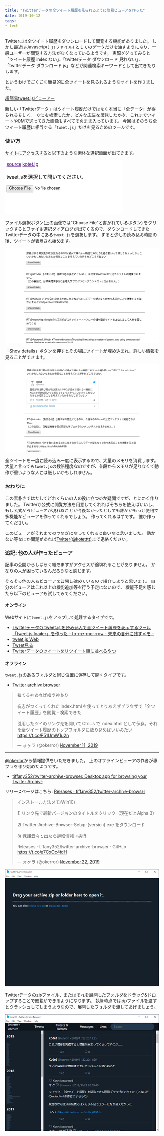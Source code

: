 ```yaml
---
title: "Twitterデータの全ツイート履歴を見られるように簡易ビューアを作った"
date: 2019-10-12
tags:
- tech
---
```


Twitterには全ツイート履歴をダウンロードして閲覧する機能がありました。
しかし最近はJavascript(`.js`ファイル)
としてのデータだけを渡すようになり、一般ユーザーが閲覧する方法がなくなっているようです。
実際ググってみると「ツイート履歴 index ない」、「twitterデータ ダウンロード 見れない」、
「twitterデータ ダウンロード js」などが関連検索キーワードとして出てきたりします。

というわけでごくごく簡易的に全ツイートを見られるようなサイトを作りました。

[超簡易tweet.jsビューアー](https://kotet.jp/twitter-data-viewer/)

新しい「Twitterデータ」はツイート履歴だけではなく本当に「全データ」が得られるらしく、
なにを検索したか、どんな広告を閲覧したかや、これまでツイートやDMで送ってきた画像もすべてそのまま入っています。
今回はそのうち全ツイート履歴に相当する「`tweet.js`」だけを見るためのツールです。

### 使い方

[サイトにアクセスする](https://kotet.jp/twitter-data-viewer/)と以下のような素朴な選択画面が出てきます。

![](/img/blog/2019/10/file-choose.png)

ファイル選択ボタン(上の画像では"Choose File"と書かれているボタン)
をクリックするとファイル選択ダイアログが出てくるので、ダウンロードしてきたTwitterデータの中にある`tweet.js`を選択します。
すると少しの読み込み時間の後、ツイートが表示され始めます。

![](/img/blog/2019/10/tweet-list.png)

「Show details」ボタンを押すとその場にツイートが埋め込まれ、詳しい情報を見ることができます。

![](/img/blog/2019/10/show-details.png)

全ツイートを一度に読み込み一度に表示するので、大量のメモリを消費します。
大量と言っても`tweet.js`の数倍程度なのですが、普段からメモリが足りなくて動作が重いような人には厳しいかもしれません。

### おわりに

この素朴さではたしてどれくらいの人の役に立つのか疑問ですが、とにかく作りました。
Twitterが公式に閲覧方法を用意してくれればそちらを使えばいいし、
もし公式からビューアが現れることが今後なかったとしても誰かがもっと便利で多機能なビューアを作ってくれるでしょう。
作ってくれるはずです。
誰か作ってください。

このビューアがそれまでのつなぎになってくれると良いなと思いました。
動かない等なにか問題があれば[Twitter(@kotetttt)](https://twitter.com/kotetttt)まで連絡ください。

### 追記: 他の人が作ったビューア

記事の公開からしばらく経ちますがアクセスが途切れることがありません。
かなりの人が困っているんだろうなと感じます。

そろそろ他の人もビューアを公開し始めているので紹介しようと思います。
自分のビューアはこれ以上の機能追加等を行う予定はないので、
機能不足を感じたら以下のビューアも試してみてください。

#### オンライン

Webサイトに`tweet.js`をアップして処理するタイプです。

- [Twitterデータの tweet.js を読み込んで全ツイート履歴を表示するツール「tweet.js loader」を作った - to-me-mo-rrow - 未来の自分に残すメモ -](https://r17n.page/2019/10/22/tweet-js-loader-introduction/index.html)
- [tweet.js Web](http://all-tweets-history.0so.tokyo/)
- [Tweet見る](https://json2html-94a7c.firebaseapp.com/)
- [Twitterデータのツイートをリツイート順に並べるやつ](https://shiosyakeyakini.info/TwitterDataTool/)

#### オフライン

`tweet.js`のあるフォルダと同じ位置に保存して開くタイプです。

- [Twitter archive browser](https://gist.github.com/tiffany352/9ee7e0d4fd7e08ede9d0314df9eab672)

<blockquote class="twitter-tweet" data-conversation="none"><p lang="ja" dir="ltr">捨てる神あれば拾う神あり<br><br>有志がつくってくれた index.html を使ってとりあえずブラウザで「全ツイート履歴」を閲覧・検索できた<br><br>引用したツイのリンク先を開いて Ctrl+s で index.html として保存。それを全ツイート履歴のトップフォルダに放り込めばいいみたい<a href="https://t.co/P51UmWTu2n">https://t.co/P51UmWTu2n</a></p>&mdash; ォヶラ (@okerror) <a href="https://twitter.com/okerror/status/1193690101622001664?ref_src=twsrc%5Etfw">November 11, 2019</a></blockquote>

---

[@okerror](https://twitter.com/okerror)から情報提供をいただきました。
上のオフラインビューアの作者が専ブラを作り始めたようです。

- [tiffany352/twitter-archive-browser: Desktop app for browsing your Twitter Archive](https://github.com/tiffany352/twitter-archive-browser)

リリースページはこちら: [Releases · tiffany352/twitter-archive-browser](https://github.com/tiffany352/twitter-archive-browser/releases)

<blockquote class="twitter-tweet" data-conversation="none"><p lang="ja" dir="ltr">インストール方法メモ(Win10)<br><br>1) リンク先で最新バージョンのタイトルをクリック（現在だとAlpha 3）<br><br>2) Twitter-Archive-Browser-Setup-(version).exe をダウンロード<br><br>3) 保護云々と出たら詳細情報→実行<br><br>Releases · tiffany352/twitter-archive-browser · GitHub <a href="https://t.co/e7CxOc4fdH">https://t.co/e7CxOc4fdH</a></p>&mdash; ォヶラ (@okerror) <a href="https://twitter.com/okerror/status/1197830319413481472?ref_src=twsrc%5Etfw">November 22, 2019</a></blockquote> <script async src="https://platform.twitter.com/widgets.js" charset="utf-8"></script>

![](/img/blog/2019/10/2019-11-23-0.png)

Twitterデータのzipファイル、またはそれを展開したフォルダをドラッグ&ドロップすることで閲覧ができるようになります。
執筆時点ではzipファイルを渡すとクラッシュしてしまうようなので、展開したフォルダを渡してあげましょう。

![](/img/blog/2019/10/2019-11-23-1.png)
